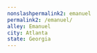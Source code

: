```yaml
---
﻿nonslashpermalink2: emanuel
permalink2: /emanuel/
alley: Emanuel
city: Atlanta
state: Georgia
---
```

